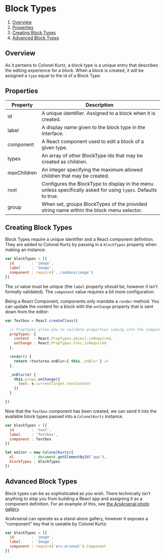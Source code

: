 # Block Types

1. [Overview](#overview)
2. [Properties](#properties)
3. [Creating Block Types](#creating-block-types)
4. [Advanced Block Types](#advanced-block-types)

## Overview

As it pertains to Colonel Kurtz, a block type is a unique entry that
describes the editing experience for a block. When a block is created,
it will be assigned a `type` equal to the id of a Block Type.

## Properties

Property    | Description
----------- | -----------
id          | A unique identifier. Assigned to a block when it is created.
label       | A display name given to the block type in the interface.
component   | A React component used to edit a block of a given type.
types       | An array of other BlockType ids that may be created as children.
maxChildren | An integer specifying the maximum allowed children that may be created.
root        | Configures the BlockType to display in the menu unless specifically asked for using `types`. Defaults to true.
group       | When set, groups BlockTypes of the provided string name within the block menu selector.

## Creating Block Types

Block Types require a unique identifier and a React component
definition. They are added to Colonel Kurtz by passing in a
`blockTypes` property when making an instance:

```javascript
var blockTypes = [{
  id        : 'image',
  label     : 'Image',
  component : require('../addons/image')
}]
```

The `id` value must be unique (the `label` property _should_ be,
however it isn't formally validated). The `component` value requires a
bit more configuration.

Being a React Component, components only mandate a `render`
method. You can update the content for a block with the `onChange`
property that is sent down from the editor:

```javascript
var Textbox = React.createClass({

  // PropTypes allow you to validate properties coming into the component
  propTypes: {
    content  : React.PropTypes.object.isRequired,
    onChange : React.PropTypes.func.isRequired
  },

  render() {
    return <textarea onBlur={ this._onBlur } />
  },

  _onBlur(e) {
    this.props.onChange({
      text: e.currentTarget.textContent
    })
  }

})
```

Now that the `Textbox` component has been created, we can send it into
the available block types passed into a `ColonelKurtz` instance.

```javascript
var blockTypes = [{
  id        : 'text',
  label     : 'Textbox',
  component : Textbox
}]

let editor = new ColonelKurtz({
  el         : document.getElementById('app'),
  blockTypes : blockTypes
})
```

## Advanced Block Types

Block types can be as sophisticated as you wish. There technically
isn't anything to stop you from building a React app and assigning it
as a component definition. For an example of this, see [the ArsArsenal
photo gallery](https://github.com/vigetlabs/ars-arsenal).

ArsArsenal can operate as a stand-alone gallery, however it exposes a
"component" key that is useable by Colonel Kurtz:

```javascript
var blockTypes = [{
  id        : 'image',
  label     : 'Image',
  component : require('ars-arsenal').Component
}]
```
